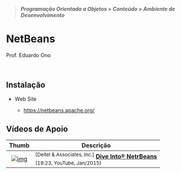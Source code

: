 > <h5>Programação Orientada a Objetos > Conteúdo > Ambiente de Desenvolvimento</h5>

# NetBeans

Prof. Eduardo Ono

<br>

## Instalação

* Web Site

  * https://netbeans.apache.org/

## Vídeos de Apoio

| Thumb | Descrição |
| :-: | --- |
| [![img](https://img.youtube.com/vi/W31CpPzbJUY/default.jpg)](https://www.youtube.com/watch?v=W31CpPzbJUY) | <sup>[Deitel & Associates, Inc.]</sup> [__Dive Into® NetrBeans__](https://www.youtube.com/watch?v=W31CpPzbJUY)<br><sub>(18:23, YouTube, Jan/2015)</sub>

<br>
